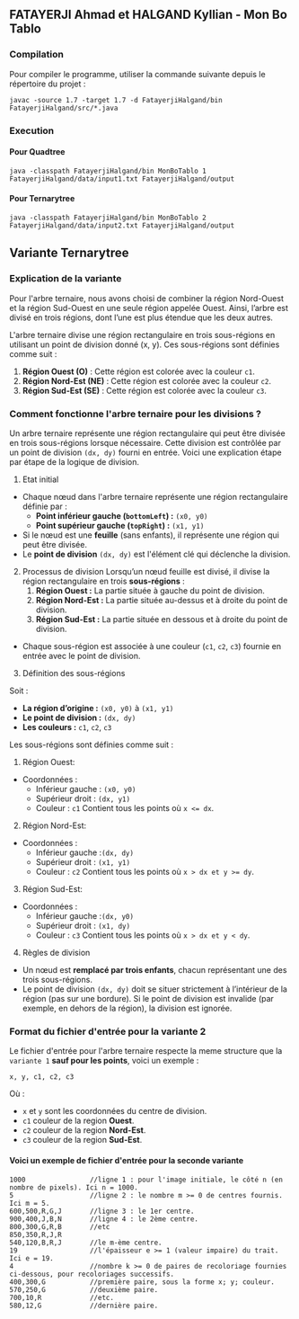 ## FATAYERJI Ahmad et HALGAND Kyllian - Mon Bo Tablo

### Compilation

Pour compiler le programme, utiliser la commande suivante depuis le répertoire du projet :

```shell
javac -source 1.7 -target 1.7 -d FatayerjiHalgand/bin FatayerjiHalgand/src/*.java
```
### Execution

#### Pour Quadtree
```
java -classpath FatayerjiHalgand/bin MonBoTablo 1 FatayerjiHalgand/data/input1.txt FatayerjiHalgand/output
```

#### Pour Ternarytree
```
java -classpath FatayerjiHalgand/bin MonBoTablo 2 FatayerjiHalgand/data/input2.txt FatayerjiHalgand/output
```

## Variante Ternarytree

### Explication de la variante

Pour l'arbre ternaire, nous avons choisi de combiner la région Nord-Ouest et la région Sud-Ouest en une seule région appelée Ouest. Ainsi, l’arbre est divisé en trois régions, dont l’une est plus étendue que les deux autres.

L'arbre ternaire divise une région rectangulaire en trois sous-régions en utilisant un point de division donné (x, y). Ces sous-régions sont définies comme suit :

1. __Région Ouest (O)__ : Cette région est colorée avec la couleur ```c1```.
2. __Région Nord-Est (NE)__ : Cette région est colorée avec la couleur ```c2```.
3. __Région Sud-Est (SE)__ : Cette région est colorée avec la couleur ```c3```.

### Comment fonctionne l'arbre ternaire pour les divisions ?

Un arbre ternaire représente une région rectangulaire qui peut être divisée en trois sous-régions lorsque nécessaire. Cette division est contrôlée par un point de division ```(dx, dy)``` fourni en entrée. Voici une explication étape par étape de la logique de division.

1. Etat initial
- Chaque nœud dans l'arbre ternaire représente une région rectangulaire définie par :
    - __Point inférieur gauche (```bottomLeft```) :__ ```(x0, y0)```
    - __Point supérieur gauche (```topRight```) :__ ```(x1, y1)```
- Si le nœud est une __feuille__ (sans enfants), il représente une région qui peut être divisée.
- Le __point de division__ ```(dx, dy)``` est l'élément clé qui déclenche la division.

2. Processus de division
Lorsqu’un nœud feuille est divisé, il divise la région rectangulaire en trois __sous-régions__ :
    1.  __Région Ouest :__ La partie située à gauche du point de division.
    2.  __Région Nord-Est :__ La partie située au-dessus et à droite du point de division.
    3.  __Région Sud-Est :__ La partie située en dessous et à droite du point de division.
- Chaque sous-région est associée à une couleur (```c1```, ```c2```, ```c3```) fournie en entrée avec le point de division.

3. Définition des sous-régions

Soit :
- __La région d’origine :__ ```(x0, y0)``` à ```(x1, y1)```
- __Le point de division :__ ```(dx, dy)```
- __Les couleurs :__ ```c1```, ```c2```, ```c3```

Les sous-régions sont définies comme suit :

1. Région Ouest:
- Coordonnées :
    - Inférieur gauche : ```(x0, y0)```
    - Supérieur droit :  ```(dx, y1)```
    - Couleur : ```c1```
Contient tous les points où ```x <= dx```.
2. Région Nord-Est:
- Coordonnées :
    - Inférieur gauche :```(dx, dy)```
    - Supérieur droit : ```(x1, y1)```
    - Couleur : ```c2```
Contient tous les points où ```x > dx et y >= dy```.
3. Région Sud-Est:
- Coordonnées :
    - Inférieur gauche :```(dx, y0)```
    - Supérieur droit : ```(x1, dy)```
    - Couleur : ```c3```
Contient tous les points où ```x > dx et y < dy```.

4. Règles de division
- Un nœud est __remplacé par trois enfants__, chacun représentant une des trois sous-régions.
- Le point de division ```(dx, dy)``` doit se situer strictement à l’intérieur de la région (pas sur une bordure). Si le point de division est invalide (par exemple, en dehors de la région), la division est ignorée.

### Format du fichier d'entrée pour la variante 2

Le fichier d'entrée pour l'arbre ternaire respecte la meme structure que la ```variante 1``` __sauf pour les points__, voici un exemple :

```
x, y, c1, c2, c3
```
Où :
- ```x``` et ```y``` sont les coordonnées du centre de division.
- ```c1``` couleur de la region __Ouest__.
- ```c2``` couleur de la region __Nord-Est__.
- ```c3``` couleur de la region __Sud-Est__.

#### Voici un exemple de fichier d'entrée pour la seconde variante
```
1000                //ligne 1 : pour l'image initiale, le côté n (en nombre de pixels). Ici n = 1000.
5                   //ligne 2 : le nombre m >= 0 de centres fournis. Ici m = 5.
600,500,R,G,J       //ligne 3 : le 1er centre.
900,400,J,B,N       //ligne 4 : le 2ème centre.
800,300,G,R,B       //etc
850,350,R,J,R       
540,120,B,R,J       //le m-ème centre.
19                  //l'épaisseur e >= 1 (valeur impaire) du trait. Ici e = 19.
4                   //nombre k >= 0 de paires de recoloriage fournies ci-dessous, pour recoloriages successifs.
400,300,G           //première paire, sous la forme x; y; couleur.
570,250,G           //deuxième paire.
700,10,R            //etc.
580,12,G            //dernière paire.
```